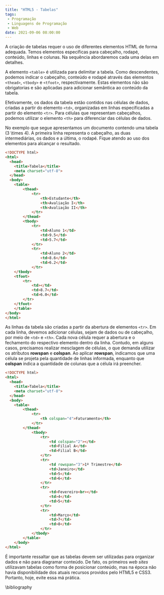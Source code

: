 ```yaml
---
title: "HTML5 - Tabelas"
tags:
 - Programação
 - Linguagens de Programação
 - Web
date: 2021-09-06 08:00:00
---
```


A criação de tabelas requer o uso de diferentes elementos HTML de forma adequada. Temos elementos específicas para cabeçalho, rodapé, conteúdo, linhas e colunas. Na sequência abordaremos cada uma delas em detalhes.

A elemento `<table>` é utilizada para delimitar a tabela. Como descendentes, podemos indicar o cabeçalho, conteúdo e rodapé através das elementos `<thead>`, `<tbody>` e `<tfoot>`, respectivamente. Estas elementos não são obrigatorias e são aplicadas para adicionar semântica ao conteúdo da tabela.

Efetivamente, os dados da tabela estão contidos nas células de dados, criadas a partir do elemento `<td>`, organizadas em linhas especificadas a partir do elemento `<tr>`. Para células que representam cabeçalhos, podemos utilizar o elemento `<th>` para diferenciar das células de dados.

No exemplo que segue apresentamos um documento contendo uma tabela \(3 \times 4\). A primeira linha representa o cabeçalho, as duas intermediárias, os dados e a última, o rodapé. Fique atendo ao uso dos elementos para alcançar o resultado.

```html
<!DOCTYPE html>
<html>
  <head>
    <title>Tabela</title>
    <meta charset="utf-8">
  </head>
  <body>
    <table>
        <thead>
            <tr>
                <th>Estudante</th>
                <th>Avaliação I</th>
                <th>Avaliação II</th>
            </tr>
        </thead>
        <tbody>
            <tr>
                <td>Aluno 1</td>
                <td>9.5</td>
                <td>5.7</td>
            </tr>
            <tr>
                <td>Aluno 2</td>
                <td>8.6</td>
                <td>6.2</td>
            </tr>
    </tbody>
    <tfoot>
        <tr>
            <td></td>
            <td>8.7</td>
            <td>6.0</td>
        </tr>
    </tfoot>
    </table>
</body>
</html>

```

As linhas da tabela são criadas a partir da abertura de elementos `<tr>`. Em cada linha, devemos adicionar células, sejam de dados ou de cabeçalho, por meio de `<td>` e `<th>`. Cada nova célula requer a abertura e o fechamento do respectivo elemento dentro da linha. Contudo, em alguns casos, precisamos realizar mesclagem de células, o que demanda utilizar os atributos **rowspan** e **colspan**. Ao aplicar **rowspan**, indicamos que uma célula se projeta pela quantidade de linhas informada, enquanto que **colspan** indica a quantidade de colunas que a célula irá preencher.


```html
<!DOCTYPE html>
<html>
  <head>
    <title>Tabela</title>
    <meta charset="utf-8">
  </head>
  <body>
    <table>
        <thead>
            <tr>
                <th colspan="4">Faturamento</th>
            </tr>
        </thead>
            <tbody>
                <tr>
                    <td colspan="2"></td>
                    <td>Filial A</td>
                    <td>Filial B</td>
                </tr>
                <tr>
                    <td rowspan="3">1º Trimestre</td>
                    <td>Janeiro</td>
                    <td>5</td>
                    <td>6</td>
                </tr>
                <tr>
                    <td>Fevereiro<br></td>
                    <td>4</td>
                    <td>5</td>
                </tr>
                <tr>
                    <td>Março</td>
                    <td>7</td>
                    <td>8</td>
                </tr>
            </tbody>
        </table>
    </body>
</html>

```

É importante ressaltar que as tabelas devem ser utilizadas para organizar dados e não para diagramar conteúdo. De fato, os primeiros *web sites* utilizavam tabelas como forma de posicionar conteúdo, mas na época não havia disponibilidade dos atuais recursos providos pelo HTML5 e CSS3. Portanto, hoje, evite essa má prática.

\bibliography